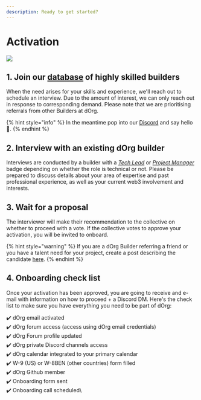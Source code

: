 ```yaml
---
description: Ready to get started?
---
```


# Activation

![](https://media1.giphy.com/media/eNznBIGtrAHEQ/giphy.gif?cid=790b7611d2e0a3b07a41786b32e8d9fb68f1168799ea38fa\&rid=giphy.gif\&ct=g)

## 1. Join our [database](https://airtable.com/shr0eQZfACL3Yarac) of highly skilled builders

When the need arises for your skills and experience, we'll reach out to schedule an interview. Due to the amount of interest, we can only reach out in response to corresponding demand. Please note that we are prioritising referrals from other Builders at dOrg.&#x20;

{% hint style="info" %}
In the meantime pop into our [Discord](https://discord.com/invite/6Kujmad) and say hello 👋.
{% endhint %}

## 2. Interview with an existing dOrg builder

Interviews are conducted by a builder with a [_Tech Lead_](../workflows/tech-lead.md) or [_Project Manager_](../workflows/project-manager.md) badge depending on whether the role is technical or not. Please be prepared to discuss details about your area of expertise and past professional experience, as well as your current web3 involvement and interests.

## 3. Wait for a proposal

The interviewer will make their recommendation to the collective on whether to proceed with a vote. If the collective votes to approve your activation, you will be invited to onboard.&#x20;

{% hint style="warning" %}
If you are a dOrg Builder referring a friend or you have a talent need for your project, create a post describing the candidate [here](https://forum.dorg.tech/t/about-the-builder-activations-category).
{% endhint %}

## 4. Onboarding check list&#x20;

Once your activation has been approved, you are going to receive and e-mail with information on how to proceed + a Discord DM. Here's the check list to make sure you have everything you need to be part of dOrg:&#x20;

✔️ dOrg email activated \
✔️ dOrg forum access (access using dOrg email credentials)\
✔️ dOrg Forum profile updated \
✔️ dOrg private Discord channels access \
✔️ dOrg calendar integrated to your primary calendar  \
✔️ W-9 (US) or W-8BEN (other countries) form filled\
✔️ dOrg Github member\
✔️ Onboarding form sent \
✔️ Onboarding call scheduled\
